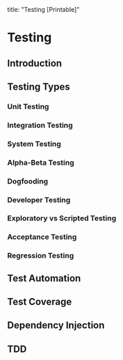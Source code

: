 <frontmatter>
title: "Testing [Printable]"
</frontmatter>

<link rel="stylesheet" href="{{baseUrl}}/css/textbook.css">
<link rel="stylesheet" href="{{baseUrl}}/css/print.css">

<div class="website-content">

<div id="main">

# Testing

## Introduction

<include src="introduction/what/unit-inParent-asFlat-print.md" boilerplate />
<include src="introduction/testability/unit-inParent-asFlat-print.md" boilerplate />

## Testing Types

### Unit Testing

<include src="testingTypes/unitTesting/what/unit-inParent-asFlat-print.md" boilerplate />
<include src="testingTypes/unitTesting/stubs/unit-inParent-asFlat-print.md" boilerplate />

### Integration Testing

<include src="testingTypes/integrationTesting/what/unit-inParent-asFlat-print.md" boilerplate />

### System Testing

<include src="testingTypes/systemTesting/what/unit-inParent-asFlat-print.md" boilerplate />

### Alpha-Beta Testing

<include src="testingTypes/alphaBetaTesting/what/unit-inParent-asFlat-print.md" boilerplate />

### Dogfooding

<include src="testingTypes/dogfooding/what/unit-inParent-asFlat-print.md" boilerplate />

### Developer Testing

<include src="testingTypes/developerTesting/what/unit-inParent-asFlat-print.md" boilerplate />
<include src="testingTypes/developerTesting/why/unit-inParent-asFlat-print.md" boilerplate />

### Exploratory vs Scripted Testing

<include src="testingTypes/exploratoryVsScriptedTesting/what/unit-inParent-asFlat-print.md" boilerplate />
<include src="testingTypes/exploratoryVsScriptedTesting/when/unit-inParent-asFlat-print.md" boilerplate />

### Acceptance Testing

<include src="testingTypes/acceptanceTesting/what/unit-inParent-asFlat-print.md" boilerplate />
<include src="testingTypes/acceptanceTesting/acceptanceVsSystemTesting/unit-inParent-asFlat-print.md" boilerplate />

### Regression Testing

<include src="testingTypes/regressionTesting/what/unit-inParent-asFlat-print.md" boilerplate />

## Test Automation

<include src="testAutomation/what/unit-inParent-asFlat-print.md" boilerplate />
<include src="testAutomation/testingTextUis/unit-inParent-asFlat-print.md" boilerplate />
<include src="testAutomation/usingTestDrivers/unit-inParent-asFlat-print.md" boilerplate />
<include src="testAutomation/tools/unit-inParent-asFlat-print.md" boilerplate />
<include src="testAutomation/testingGuis/unit-inParent-asFlat-print.md" boilerplate />

## Test Coverage

<include src="testCoverage/what/unit-inParent-asFlat-print.md" boilerplate />
<include src="testCoverage/how/unit-inParent-asFlat-print.md" boilerplate />

## Dependency Injection

<include src="dependencyInjection/what/unit-inParent-asFlat-print.md" boilerplate />
<include src="dependencyInjection/how/unit-inParent-asFlat-print.md" boilerplate />

## TDD

<include src="tdd/what/unit-inParent-asFlat-print.md" boilerplate />
<include src="tdd/how/unit-inParent-asFlat-print.md" boilerplate />

</div>

</div>

